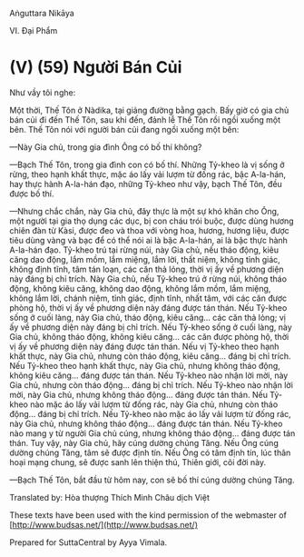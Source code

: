 Aṅguttara Nikāya

VI. Ðại Phẩm

# (V) (59) Người Bán Củi

Như vầy tôi nghe:

Một thời, Thế Tôn ở Nàdika, tại giảng đường bằng gạch. Bấy giờ có gia chủ bán củi đi đến Thế Tôn, sau khi đến, đảnh lễ Thế Tôn rồi ngồi xuống một bên. Thế Tôn nói với người bán củi đang ngồi xuống một bên:

—Này Gia chủ, trong gia đình Ông có bố thí không?

—Bạch Thế Tôn, trong gia đình con có bố thí. Những Tỷ-kheo là vị sống ở rừng, theo hạnh khất thực, mặc áo lấy vải lượm từ đống rác, bậc A-la-hán, hay thực hành A-la-hán đạo, những Tỷ-kheo như vậy, bạch Thế Tôn, đều được bố thí.

—Nhưng chắc chắn, này Gia chủ, đây thực là một sự khó khăn cho Ông, một người tại gia thọ dụng các dục, bị con cháu trói buộc, được dùng hương chiên đàn từ Kàsi, được đeo và thoa với vòng hoa, hương, hương liệu, được tiêu dùng vàng và bạc để có thể nói ai là bậc A-la-hán, ai là bậc thực hành A-la-hán đạo. Tỷ-kheo trú tại rừng núi, này Gia chủ, nếu tháo động, kiêu căng dao động, lắm mồm, lắm miệng, lắm lời, thất niệm, không tỉnh giác, không định tĩnh, tâm tán loạn, các căn thả lỏng, thời vị ấy về phương diện này đáng bị chỉ trích. Này Gia chủ, nếu Tỷ-kheo trú ở rừng núi, không tháo động, không kiêu căng, không dao động, không lắm mồm, lắm miệng, không lắm lời, chánh niệm, tỉnh giác, định tĩnh, nhất tâm, với các căn được phòng hộ, thời vị ấy về phương diện này đáng được tán thán. Nếu Tỷ-kheo sống ở cuối làng, này Gia chủ, tháo động, kiêu căng... các căn thả lỏng; vị ấy về phương diện này đáng bị chỉ trích. Nếu Tỷ-kheo sống ở cuối làng, này Gia chủ, không tháo động, không kiêu căng... các căn được phòng hộ, thời vị ấy về phương diện này đáng được tán thán. Nếu vị Tỷ-kheo theo hạnh khất thực, này Gia chủ, nhưng còn tháo động, kiêu căng... đáng bị chỉ trích. Nếu Tỷ-kheo theo hạnh khất thực, này Gia chủ, nhưng không tháo động, không kiêu căng... đáng được tán thán. Nếu Tỷ-kheo nào nhận lời mời, này Gia chủ, nhưng còn tháo động... đáng bị chỉ trích. Nếu Tỷ-kheo nào nhận lời mời, này Gia chủ, nhưng không tháo động... đáng được tán thán. Nếu Tỷ-kheo nào mặc áo lấy vải lượm từ đống rác, này Gia chủ, nhưng còn tháo động... đáng bị chỉ trích. Nếu Tỷ-kheo nào mặc áo lấy vải lượm từ đống rác, này Gia chủ, nhưng không tháo động... đáng được tán thán. Nếu Tỷ-kheo nào mang y từ người Gia chủ cúng, nhưng không tháo động... đáng được tán thán. Tuy vậy, này Gia chủ, hãy cúng dường chúng Tăng. Nếu Ông cúng dường chúng Tăng, tâm sẽ được định tín. Nếu Ông có tâm định tín, lúc thân hoại mạng chung, sẽ được sanh lên thiện thú, Thiên giới, cõi đời này.

—Bạch Thế Tôn, bắt đầu từ hôm nay, con sẽ bố thí cúng dường chúng Tăng.

Translated by: Hòa thượng Thích Minh Châu dịch Việt

These texts have been used with the kind permission of the webmaster of [http://www.budsas.net/](http://www.budsas.net/)

Prepared for SuttaCentral by Ayya Vimala.